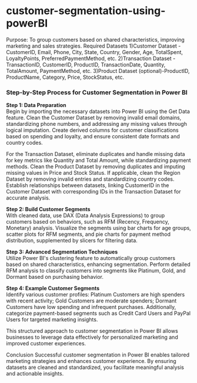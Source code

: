 # customer-segmentation-using-powerBI
Purpose: To group customers based on shared characteristics, improving marketing and sales strategies.
Required Datasets
1)Customer Dataset - CustomerID, Email, Phone, City, State, Country, Gender, Age, TotalSpent, LoyaltyPoints, PreferredPaymentMethod, etc.
2)Transaction Dataset - TransactionID, CustomerID, ProductID, TransactionDate, Quantity, TotalAmount, PaymentMethod, etc.
3)Product Dataset (optional)-ProductID, ProductName, Category, Price, StockStatus, etc.

### Step-by-Step Process for Customer Segmentation in Power BI

**Step 1: Data Preparation**  
Begin by importing the necessary datasets into Power BI using the Get Data feature. Clean the Customer Dataset by removing invalid email domains, standardizing phone numbers, and addressing any missing values through logical imputation. Create derived columns for customer classifications based on spending and loyalty, and ensure consistent date formats and country codes.

For the Transaction Dataset, eliminate duplicates and handle missing data for key metrics like Quantity and Total Amount, while standardizing payment methods. Clean the Product Dataset by removing duplicates and imputing missing values in Price and Stock Status. If applicable, clean the Region Dataset by removing invalid entries and standardizing country codes. Establish relationships between datasets, linking CustomerID in the Customer Dataset with corresponding IDs in the Transaction Dataset for accurate analysis.

**Step 2: Build Customer Segments**  
With cleaned data, use DAX (Data Analysis Expressions) to group customers based on behaviors, such as RFM (Recency, Frequency, Monetary) analysis. Visualize the segments using bar charts for age groups, scatter plots for RFM segments, and pie charts for payment method distribution, supplemented by slicers for filtering data.

**Step 3: Advanced Segmentation Techniques**  
Utilize Power BI's clustering feature to automatically group customers based on shared characteristics, enhancing segmentation. Perform detailed RFM analysis to classify customers into segments like Platinum, Gold, and Dormant based on purchasing behavior.

**Step 4: Example Customer Segments**  
Identify various customer profiles: Platinum Customers are high spenders with recent activity; Gold Customers are moderate spenders; Dormant Customers have low spending and infrequent purchases. Additionally, categorize payment-based segments such as Credit Card Users and PayPal Users for targeted marketing insights.

This structured approach to customer segmentation in Power BI allows businesses to leverage data effectively for personalized marketing and improved customer experiences.

Conclusion
Successful customer segmentation in Power BI enables tailored marketing strategies and enhances customer experience. By ensuring datasets are cleaned and standardized, you facilitate meaningful analysis and actionable insights.

